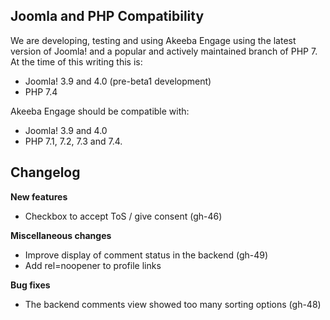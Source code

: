 ## Joomla and PHP Compatibility

We are developing, testing and using Akeeba Engage using the latest version of Joomla! and a popular and actively maintained branch of PHP 7. At the time of this writing this is:

* Joomla! 3.9 and 4.0 (pre-beta1 development)
* PHP 7.4

Akeeba Engage should be compatible with:
* Joomla! 3.9 and 4.0
* PHP 7.1, 7.2, 7.3 and 7.4.

## Changelog

**New features**

* Checkbox to accept ToS / give consent (gh-46)

**Miscellaneous changes**

* Improve display of comment status in the backend (gh-49)
* Add rel=noopener to profile links 

**Bug fixes**

* The backend comments view showed too many sorting options (gh-48)
